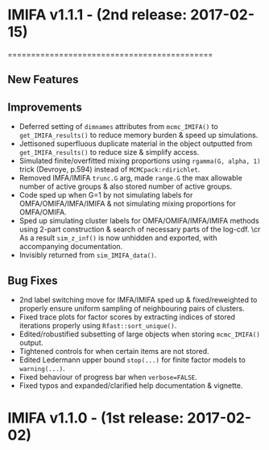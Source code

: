 # IMIFA v1.1.1 - (__2nd release: 2017-02-15__)
============================================

## New Features

## Improvements
* Deferred setting of `dimnames` attributes from `mcmc_IMIFA()` to `get_IMIFA_results()` to reduce memory burden & speed up simulations.
* Jettisoned superfluous duplicate material in the object outputted from `get_IMIFA_results()` to reduce size & simplify access.
* Simulated finite/overfitted mixing proportions using `rgamma(G, alpha, 1)` trick (Devroye, p.594) instead of `MCMCpack:rdirichlet`.
* Removed IMFA/IMIFA `trunc.G` arg, made `range.G` the max allowable number of active groups & also stored number of active groups.
* Code sped up when G=1 by not simulating labels for OMFA/OMIFA/IMFA/IMIFA & not simulating mixing proportions for OMFA/OMIFA.
* Sped up simulating cluster labels for OMFA/OMIFA/IMFA/IMIFA methods using 2-part construction & search of necessary parts of the log-cdf. \cr As a result `sim_z_inf()` is now unhidden and exported, with accompanying documentation.
* Invisibly returned from `sim_IMIFA_data()`.

## Bug Fixes 
* 2nd label switching move for IMFA/IMIFA sped up & fixed/reweighted to properly ensure uniform sampling of neighbouring pairs of clusters.
* Fixed trace plots for factor scores by extracting indices of stored iterations properly using `Rfast::sort_unique()`. 
* Edited/robustified subsetting of large objects when storing `mcmc_IMIFA()` output.
* Tightened controls for when certain items are not stored.
* Edited Ledermann upper bound `stop(...)` for finite factor models to `warning(...)`.
* Fixed behaviour of progress bar when `verbose=FALSE`.
* Fixed typos and expanded/clarified help documentation & vignette.

# IMIFA v1.1.0 - (__1st release: 2017-02-02__)
